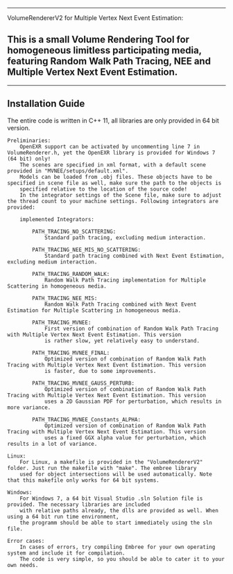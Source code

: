 ------------------------
VolumeRendererV2 for Multiple Vertex Next Event Estimation:

This is a small Volume Rendering Tool for homogeneous limitless participating media, 
featuring Random Walk Path Tracing, NEE and Multiple Vertex Next Event Estimation.
------------------------

------------------------
Installation Guide
------------------------
The entire code is written in C++ 11, all libraries are only provided in 64 bit version. 

	Preliminaries:
		OpenEXR support can be activated by	uncommenting line 7 in VolumeRenderer.h, yet the OpenEXR library is provided for Windows 7 (64 bit) only!
		The scenes are specified in xml format, with a default scene provided in "MVNEE/setups/default.xml". 	
		Models can be loaded from .obj files. These objects have to be specified in scene file as well, make sure the path to the objects is 
		specified relative to the location of the source code!
		In the integrator settings of the Scene file, make sure to adjust the thread count to your machine settings. Following integrators are provided:
		
		implemented Integrators:
		
			PATH_TRACING_NO_SCATTERING: 
				Standard path tracing, excluding medium interaction.
				
			PATH_TRACING_NEE_MIS_NO_SCATTERING:
				Standard path tracing combined with Next Event Estimation, excluding medium interaction.
				
			PATH_TRACING_RANDOM_WALK:
				Random Walk Path Tracing implementation for Multiple Scattering in homogeneous media.
				
			PATH_TRACING_NEE_MIS:
				Random Walk Path Tracing combined with Next Event Estimation for Multiple Scattering in homogeneous media.
				
			PATH_TRACING_MVNEE:
				First version of combination of Random Walk Path Tracing with Multiple Vertex Next Event Estimation. This version
				is rather slow, yet relatively easy to understand. 
				
			PATH_TRACING_MVNEE_FINAL:
				Optimized version of combination of Random Walk Path Tracing with Multiple Vertex Next Event Estimation. This version
				is faster, due to some improvements.  
			
			PATH_TRACING_MVNEE_GAUSS_PERTURB:
				Optimized version of combination of Random Walk Path Tracing with Multiple Vertex Next Event Estimation. This version
				uses a 2D Gaussian PDF for perturbation, which results in more variance.
				
			PATH_TRACING_MVNEE_Constants_ALPHA:
				Optimized version of combination of Random Walk Path Tracing with Multiple Vertex Next Event Estimation. This version
				uses a fixed GGX alpha value for perturbation, which results in a lot of variance.
	
	Linux:
		For Linux, a makefile is provided in the "VolumeRendererV2" folder. Just run the makefile with "make". The embree library
		used for object intersections will be used automatically. Note that this makefile only works for 64 bit systems.
		
	Windows:
		For Windows 7, a 64 bit Visual Studio .sln Solution file is provided. The necessary libraries are included
		with relative paths already, the dlls are provided as well. When using a 64 bit run time environment,
		the programm should be able to start immediately using the sln file.
		
	Error cases:
		In cases of errors, try compiling Embree for your own operating system and include it for compilation.
		The code is very simple, so you should be able to cater it to your own needs.